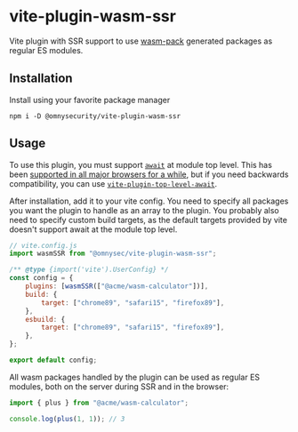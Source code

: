 # vite-plugin-wasm-ssr

Vite plugin with SSR support to use [wasm-pack][1] generated packages as regular ES
modules.

## Installation

Install using your favorite package manager

```
npm i -D @omnysecurity/vite-plugin-wasm-ssr
```

## Usage

To use this plugin, you must support [`await`][2] at module top level. This has
been [supported in all major browsers for a while][3], but if you need
backwards compatibility, you can use [`vite-plugin-top-level-await`][4].

After installation, add it to your vite config. You need to specify all
packages you want the plugin to handle as an array to the plugin. You probably
also need to specify custom build targets, as the default targets provided by
vite doesn't support await at the module top level.

```javascript
// vite.config.js
import wasmSSR from "@omnysec/vite-plugin-wasm-ssr";

/** @type {import('vite').UserConfig} */
const config = {
	plugins: [wasmSSR(["@acme/wasm-calculator"])],
	build: {
		target: ["chrome89", "safari15", "firefox89"],
	},
	esbuild: {
		target: ["chrome89", "safari15", "firefox89"],
	},
};

export default config;
```

All wasm packages handled by the plugin can be used as regular ES modules, both
on the server during SSR and in the browser:

```javascript
import { plus } from "@acme/wasm-calculator";

console.log(plus(1, 1)); // 3
```

[1]: https://github.com/rustwasm/wasm-pack "wasm-pack project's github page"
[2]: https://developer.mozilla.org/en-US/docs/Web/JavaScript/Reference/Operators/await "MDN documentation on the await keyword"
[3]: https://caniuse.com/mdn-javascript_operators_await_top_level "Browser support of module top level await feature"
[4]: https://github.com/Menci/vite-plugin-top-level-await "Vite plugin for polyfilling top level await"
